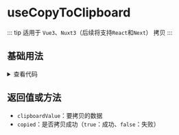 <script setup>
import copyToClipboard from './copyToClipboard.vue'
</script>

# useCopyToClipboard

::: tip 适用于 `Vue3`、`Nuxt3`（后续将支持`React`和`Next`）
拷贝
:::

<!-- <ClientOnly>
  <description description="拷贝" :tagNameList="['Vue3']" />
</ClientOnly> -->

## 基础用法

<ClientOnly>
  <copyToClipboard />
</ClientOnly>
<details>

<summary>查看代码</summary>

<<< @/hooks/useCopyToClipboard/copyToClipboard.vue

</details>

## 返回值或方法

- `clipboardValue`：要拷贝的数据
- `copied`：是否拷贝成功（`true`：成功、`false`：失败）
